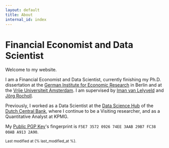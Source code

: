 ```yaml
---
layout: default
title: About
internal_id: index
---
```


# Financial Economist and Data Scientist

Welcome to my website.

I am a Financial Economist and Data Scientist, currently finishing my Ph.D. dissertation at the <a href="https://www.diw.de/en" target="_blank" rel="noopener">German Institute for Economic Research</a> in Berlin and at the <a href="https://vu.nl/en/about-vu/faculties/school-of-business-and-economics/departments/finance" target="_blank" rel="noopener">Vrije Universiteit Amsterdam</a>.
I am supervised by <a href="https://imanvanlelyveld.com" target="_blank" rel="noopener">Iman van Lelyveld</a> and <a href="https://esmt.berlin/faculty-research/person/jorg-rocholl" target="_blank" rel="noopener">Jörg Rocholl</a>.

Previously, I worked as a Data Scientist at the <a href="https://www.dnb.nl/en/research/data-science-hub/" target="_blank" rel="noopener">Data Science Hub</a> of the <a href="https://www.dnb.nl/en/" target="_blank" rel="noopener">Dutch Central Bank</a>, where I continue to be a Visiting researcher, and as a Quantitative Analyst at KPMG.

My <a href="{{ site.baseurl }}/assets/files/pgp/public.key">Public PGP Key</a>'s fingerprint is `F5E7 3572 0926 74EE 3AAB 29B7 FC38 00AB A913 2A90`.

<small>Last modified at {% last_modified_at %}.</small>